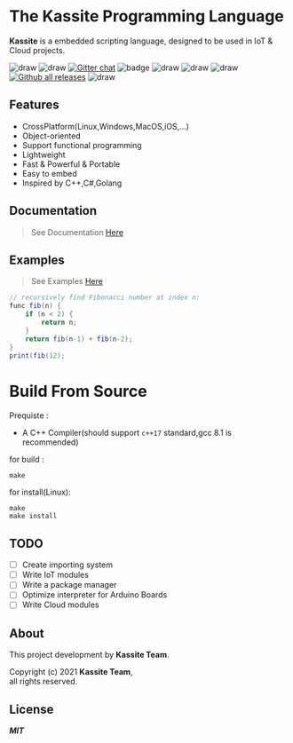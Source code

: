 # The Kassite Programming Language
**Kassite** is a embedded scripting language, designed to be used in IoT & Cloud projects.

<p align="center">
 
![draw](https://img.shields.io/github/last-commit/kassite-lang/kassite)
![draw](https://img.shields.io/github/license/kassite-lang/kassite)
[![Gitter chat](https://badges.gitter.im/kassite-lang/community.png)](https://gitter.im/kassite-lang/community)
![badge](https://tokei.rs/b1/github/kassite-lang/kassite)
![draw](https://badgen.net/github/tag/kassite-lang/kassite)
![draw](https://badgen.net/github/stars/kassite-lang/kassite)
![draw](https://badgen.net/github/contributors/kassite-lang/kassite)
[![Github all releases](https://img.shields.io/github/downloads/kassite-lang/kassite/total.svg)](https://GitHub.com/hascal/hascal/releases/)
![draw](https://img.shields.io/github/languages/code-size/kassite-lang/kassite?label=Code%20Size)

</p>
 
## Features
- CrossPlatform(Linux,Windows,MacOS,iOS,...)
- Object-oriented
- Support functional programming
- Lightweight
- Fast & Powerful & Portable
- Easy to embed
- Inspired by C++,C#,Golang

## Documentation
> See Documentation [Here](Documentation.md)

## Examples
> See Examples [Here](Examples.md)
```c#
// recursively find Fibonacci number at index n:
func fib(n) {
    if (n < 2) {
        return n;
    }
    return fib(n-1) + fib(n-2);
}
print(fib(12);
```
# Build From Source
Prequiste :
- A C++ Compiler(should support `c++17` standard,gcc 8.1 is recommended)

for build :
```
make
```

for install(Linux):
```
make
make install
```

## TODO
- [ ] Create importing system
- [ ] Write IoT modules
- [ ] Write a package manager
- [ ] Optimize interpreter for Arduino Boards
- [ ] Write Cloud modules

## About
This project development by **Kassite Team**.

Copyright (c) 2021 **Kassite Team**, \
all rights reserved.

## License
***MIT***

